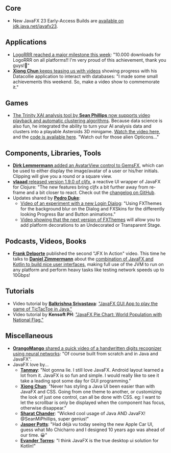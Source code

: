 ## Core

* New JavaFX 23 Early-Access Builds are [available on jdk.java.net/javafx23](https://jdk.java.net/javafx23/). 

## Applications

* [LogoRRR reached a major milestone this week](https://twitter.com/logorrr/status/1800544389216997657): "10.000 downloads for LogoRRR on all platforms!! I'm very proud of this achievement, thank you guys!🙂"
* [**Xiong Chun** keeps teasing us with videos](https://x.com/xiongchun007/status/1799863501135245739) showing progress with his Datacollie application to interact with databases: "I made some small achievements this weekend. So, make a video show to commemorate it."

## Games

* [The Trinity XAI analysis tool by **Sean Phillips** now supports video playback and automatic clustering algorithms](https://x.com/SeanMiPhillips/status/1801354864162967663). Because data science is also fun, he integrated the ability to turn your AI analysis data and clusters into a playable Asteroids 3D minigame. [Watch the video here](https://www.youtube.com/watch?v=vFThM9BoTLg), and the [code is available here](https://github.com/Birdasaur/Trinity). "Watch out for those alien Opticons..."

## Components, Libraries, Tools

* [**Dirk Lemmermann** added an AvatarView control to GemsFX](https://twitter.com/dlemmermann/status/1801010129237598714), which can be used to either display the image/avatar of a user or his/her initials. Clipping will give you a round or a square view.
* [**vlaaad** released version 1.9.0 of cljfx](https://twitter.com/v1aaad/status/1800614531191996618), a reactive UI wrapper of JavaFX for Clojure: "The new features bring cljfx a bit further away from re-frame and a bit closer to react. Check out the [changelog on GitHub](https://github.com/cljfx/cljfx/blob/master/CHANGELOG.md).
* Updates shared by [**Pedro Duke**](https://x.com/P_Duke):
  * [Video of an experiment with a new Login Dialog](https://x.com/P_Duke/status/1800522435734995086): "Using FXThemes for the background blur on the Dialog and FXSkins for the differently looking Progress Bar and Button animations."
  * [Video showing that the next version of FXThemes](https://x.com/P_Duke/status/1801238597707735479) will allow you to add platform decorations to an Undecorated or Transparent Stage.

## Podcasts, Videos, Books

* [**Frank Delporte**](https://x.com/FrankDelporte) published the second "JFX In Action" video. This time he talks to [**Daniel Zimmermann**](https://x.com/DystopianSnow) about the [combination of JavaFX and Kotlin to build nice user interfaces](https://webtechie.be/post/2024-06-12-jfxinaction-daniel-zimmermann/), making full use of the JVM to run on any platform and perform heavy tasks like testing network speeds up to 10Gbps!

## Tutorials

* Video tutorial by [**Balkrishna Srivastava**](https://twitter.com/iamBalkrishnaS): ["JavaFX GUI App to play the game of TicTacToe in Java."](https://www.youtube.com/watch?v=8h0CJCsnsa4)
* Video tutorial by **Kensoft PH**: ["JavaFX Pie Chart: World Population with National Flag."](https://www.youtube.com/watch?v=1u0boNYDGNI)

## Miscellaneous

* [**OrangoMango** shared a quick video of a handwritten digits recognizer using neural networks](https://x.com/orango_mango/status/1800494415674577288): "Of course built from scratch and in Java and JavaFX".
* JavaFX love by...
  * [**Tanmay**](https://x.com/maytanthegeek/status/1794393624995885123): "Not gonna lie. I still love JavaFX. Android layout learned a lot from it. JavaFX is so fun and simple. I would really like to see it take a leading spot some day for GUI programming."
  * [**Xiong Chun**](https://x.com/DaXiong008/status/1799322279241011688): "Never has styling a Java UI been easier than with JavaFX and CSS. Going from one theme to another, or customizing the look of just one control, can all be done with CSS. eg: I want to let the scrollbar is only be displayed when the component has focus, otherwise disappear."
  * [**Sharat Chander**](https://twitter.com/Sharat_Chander/status/1801461459840549198): "Wicked cool usage of Java AND JavaFX! @SeanMiPhillips, super genius!"
  * [**Jasper Potts**](https://twitter.com/jasperpotts/status/1800623060346921264): "Had déjà vu today seeing the new Apple Car UI, guess what Mo Chicharro and I designed 10 years ago was ahead of our time. 😀"
  * [**Evander Torres**](https://twitter.com/EvanderTor57903/status/1800928991689453989): "I think JavaFX is the true desktop ui solution for Kotlin!"

